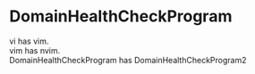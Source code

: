 # DomainHealthCheckProgram

vi has vim.<br>
vim has nvim.<br>
DomainHealthCheckProgram has DomainHealthCheckProgram2
